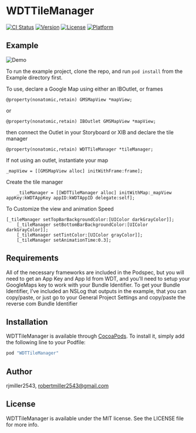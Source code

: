 # WDTTileManager

[![CI Status](http://img.shields.io/travis/rjmiller2543/WDTTileManager.svg?style=flat)](https://travis-ci.org/rjmiller2543/WDTTileManager)
[![Version](https://img.shields.io/cocoapods/v/WDTTileManager.svg?style=flat)](http://cocoapods.org/pods/WDTTileManager)
[![License](https://img.shields.io/cocoapods/l/WDTTileManager.svg?style=flat)](http://cocoapods.org/pods/WDTTileManager)
[![Platform](https://img.shields.io/cocoapods/p/WDTTileManager.svg?style=flat)](http://cocoapods.org/pods/WDTTileManager)

## Example

![Demo](https://raw.github.com/rjmiller2543/WDTTileManager/WDT_POD_GIF.gif)

To run the example project, clone the repo, and run `pod install` from the Example directory first.

To use, declare a Google Map using either an IBOutlet, or frames
    
	@property(nonatomic,retain) GMSMapView *mapView;

or
    
	@property(nonatomic,retain) IBOutlet GMSMapView *mapView;

then connect the Outlet in your Storyboard or XIB
and declare the tile manager

	@property(nonatomic,retain) WDTTileManager *tileManager;

If not using an outlet, instantiate your map
    
	_mapView = [[GMSMapView alloc] initWithFrame:frame];

Create the tile manager

    	_tileManager = [[WDTTileManager alloc] initWithMap:_mapView appKey:kWDTAppKey appID:kWDTAppID delegate:self];

To Customize the view and animation Speed

	[_tileManager setTopBarBackgroundColor:[UIColor darkGrayColor]];
    	[_tileManager setBottomBarBackgroundColor:[UIColor darkGrayColor]];
    	[_tileManager setTintColor:[UIColor grayColor]];
    	[_tileManager setAnimationTime:0.3];

## Requirements

All of the necessary frameworks are included in the Podspec, but you will need to get an App Key and App Id from WDT, and you’ll need to setup your GoogleMaps key to work with your Bundle Identifier.  To get your Bundle Identifier, I’ve included an NSLog that outputs in the example, that you can copy/paste, or just go to your General Project Settings and copy/paste the reverse com Bundle Identifier

## Installation

WDTTileManager is available through [CocoaPods](http://cocoapods.org). To install
it, simply add the following line to your Podfile:

```ruby
pod "WDTTileManager"
```

## Author

rjmiller2543, robertmiller2543@gmail.com

## License

WDTTileManager is available under the MIT license. See the LICENSE file for more info.
